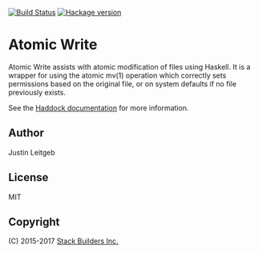 [![Build Status](https://travis-ci.org/stackbuilders/atomic-write.svg?branch=master)](https://travis-ci.org/stackbuilders/atomic-write) [![Hackage version](https://img.shields.io/hackage/v/atomic-write.svg)](http://hackage.haskell.org/package/atomic-write)

# Atomic Write

Atomic Write assists with atomic modification of files using
Haskell. It is a wrapper for using the atomic mv(1) operation which
correctly sets permissions based on the original file, or on system
defaults if no file previously exists.

See the
[Haddock documentation](http://hackage.haskell.org/package/atomic-write)
for more information.

## Author

Justin Leitgeb

## License

MIT

## Copyright

(C) 2015-2017 [Stack Builders Inc.](http://www.stackbuilders.com/)
